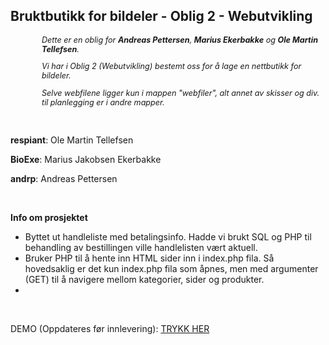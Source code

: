 <h2>Bruktbutikk for bildeler - Oblig 2 - Webutvikling</h2>

<div style="margin: 10px 0; padding-left: 50px; font-size: 90%; font-style: italic;">
  <p>Dette er en oblig for <b>Andreas Pettersen</b>, <b>Marius Ekerbakke</b> og <b>Ole Martin Tellefsen</b>.</p>
  <p>Vi har i Oblig 2 (Webutvikling) bestemt oss for å lage en nettbutikk for bildeler.</p>
  <p>Selve webfilene ligger kun i mappen "webfiler", alt annet av skisser og div. til planlegging er i andre mapper.</p>
</div>

<br />
<p><b>respiant</b>: Ole Martin Tellefsen</p>
<p><b>BioExe</b>: Marius Jakobsen Ekerbakke</p>
<p><b>andrp</b>: Andreas Pettersen</p><br />

<b>Info om prosjektet</b> 
<ul>
  <li>Byttet ut handleliste med betalingsinfo. Hadde vi brukt SQL og PHP til behandling av bestillingen ville handlelisten vært aktuell.</li>
  <li>Bruker PHP til å hente inn HTML sider inn i index.php fila. Så hovedsaklig er det kun index.php fila som åpnes, men med argumenter (GET) til å navigere mellom kategorier, sider og produkter.</li>
  <li></li>
</ul>
<br />
<p>DEMO (Oppdateres før innlevering): <a href="http://www.it-stud.hiof.no/~olemte/weboblig2/">TRYKK HER</a></p>
